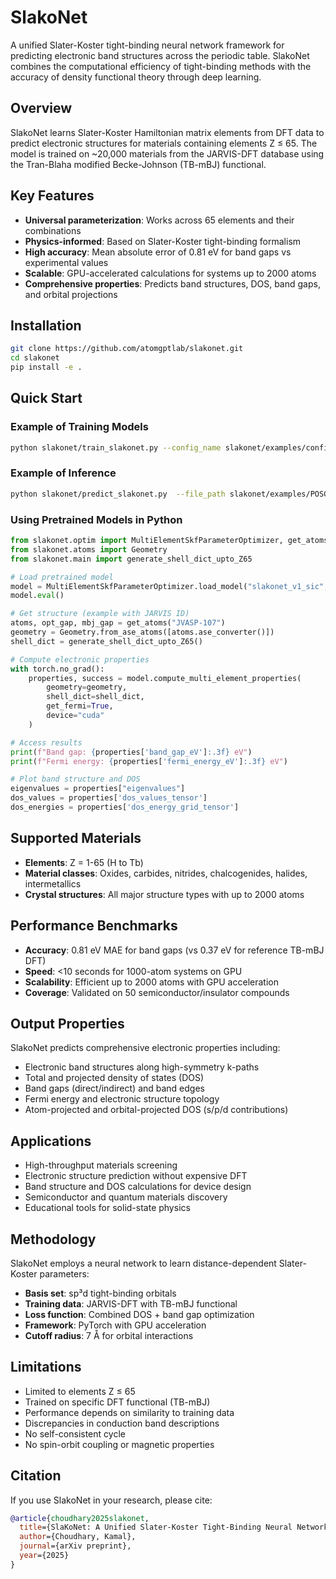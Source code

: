 # SlakoNet

A unified Slater-Koster tight-binding neural network framework for predicting electronic band structures across the periodic table. SlakoNet combines the computational efficiency of tight-binding methods with the accuracy of density functional theory through deep learning.

## Overview

SlakoNet learns Slater-Koster Hamiltonian matrix elements from DFT data to predict electronic structures for materials containing elements Z ≤ 65. The model is trained on ~20,000 materials from the JARVIS-DFT database using the Tran-Blaha modified Becke-Johnson (TB-mBJ) functional.

## Key Features

- **Universal parameterization**: Works across 65 elements and their combinations
- **Physics-informed**: Based on Slater-Koster tight-binding formalism
- **High accuracy**: Mean absolute error of 0.81 eV for band gaps vs experimental values
- **Scalable**: GPU-accelerated calculations for systems up to 2000 atoms
- **Comprehensive properties**: Predicts band structures, DOS, band gaps, and orbital projections

## Installation

```bash
git clone https://github.com/atomgptlab/slakonet.git
cd slakonet
pip install -e .
```

## Quick Start

### Example of Training Models

```bash
python slakonet/train_slakonet.py --config_name slakonet/examples/config_example.json
```

### Example of Inference

```bash
python slakonet/predict_slakonet.py  --file_path slakonet/examples/POSCAR-JVASP-107.vasp
```

### Using Pretrained Models in Python

```python
from slakonet.optim import MultiElementSkfParameterOptimizer, get_atoms
from slakonet.atoms import Geometry
from slakonet.main import generate_shell_dict_upto_Z65

# Load pretrained model
model = MultiElementSkfParameterOptimizer.load_model("slakonet_v1_sic", method="state_dict")
model.eval()

# Get structure (example with JARVIS ID)
atoms, opt_gap, mbj_gap = get_atoms("JVASP-107")  
geometry = Geometry.from_ase_atoms([atoms.ase_converter()])
shell_dict = generate_shell_dict_upto_Z65()

# Compute electronic properties
with torch.no_grad():
    properties, success = model.compute_multi_element_properties(
        geometry=geometry,
        shell_dict=shell_dict,
        get_fermi=True,
        device="cuda"
    )

# Access results
print(f"Band gap: {properties['band_gap_eV']:.3f} eV")
print(f"Fermi energy: {properties['fermi_energy_eV']:.3f} eV")

# Plot band structure and DOS
eigenvalues = properties["eigenvalues"]
dos_values = properties['dos_values_tensor']
dos_energies = properties['dos_energy_grid_tensor']
```

## Supported Materials

- **Elements**: Z = 1-65 (H to Tb)
- **Material classes**: Oxides, carbides, nitrides, chalcogenides, halides, intermetallics
- **Crystal structures**: All major structure types with up to 2000 atoms

## Performance Benchmarks

- **Accuracy**: 0.81 eV MAE for band gaps (vs 0.37 eV for reference TB-mBJ DFT)
- **Speed**: <10 seconds for 1000-atom systems on GPU
- **Scalability**: Efficient up to 2000 atoms with GPU acceleration
- **Coverage**: Validated on 50 semiconductor/insulator compounds

## Output Properties

SlakoNet predicts comprehensive electronic properties including:

- Electronic band structures along high-symmetry k-paths
- Total and projected density of states (DOS)
- Band gaps (direct/indirect) and band edges
- Fermi energy and electronic structure topology
- Atom-projected and orbital-projected DOS (s/p/d contributions)

## Applications

- High-throughput materials screening
- Electronic structure prediction without expensive DFT
- Band structure and DOS calculations for device design
- Semiconductor and quantum materials discovery
- Educational tools for solid-state physics

## Methodology

SlakoNet employs a neural network to learn distance-dependent Slater-Koster parameters:
- **Basis set**: sp³d tight-binding orbitals
- **Training data**: JARVIS-DFT with TB-mBJ functional
- **Loss function**: Combined DOS + band gap optimization
- **Framework**: PyTorch with GPU acceleration
- **Cutoff radius**: 7 Å for orbital interactions

## Limitations

- Limited to elements Z ≤ 65
- Trained on specific DFT functional (TB-mBJ)
- Performance depends on similarity to training data
- Discrepancies in conduction band descriptions
- No self-consistent cycle
- No spin-orbit coupling or magnetic properties

## Citation

If you use SlakoNet in your research, please cite:

```bibtex
@article{choudhary2025slakonet,
  title={SlaKoNet: A Unified Slater-Koster Tight-Binding Neural Network for the Periodic Table},
  author={Choudhary, Kamal},
  journal={arXiv preprint},
  year={2025}
}
```

